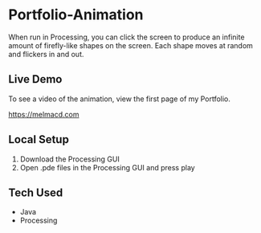 # Portfolio-Animation

When run in Processing, you can click the screen to produce an infinite amount of firefly-like shapes on the screen. Each shape moves at random and flickers in and out. 

## Live Demo

To see a video of the animation, view the first page of my Portfolio.

https://melmacd.com

## Local Setup

1. Download the Processing GUI
2. Open .pde files in the Processing GUI and press play

## Tech Used 

* Java
* Processing

